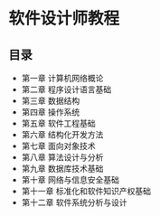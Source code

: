 # 软件设计师教程

## 目录

- 第一章 计算机网络概论
- 第二章 程序设计语言基础
- 第三章 数据结构
- 第四章 操作系统
- 第五章 软件工程基础
- 第六章 结构化开发方法
- 第七章 面向对象技术
- 第八章 算法设计与分析
- 第九章 数据库技术基础
- 第十章 网络与信息安全基础
- 第十一章 标准化和软件知识产权基础
- 第十二章 软件系统分析与设计
